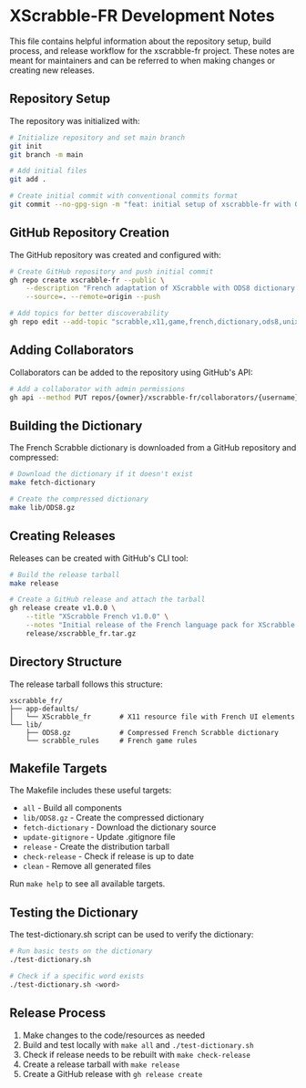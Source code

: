 # XScrabble-FR Development Notes

This file contains helpful information about the repository setup, build process, and release workflow for the xscrabble-fr project. These notes are meant for maintainers and can be referred to when making changes or creating new releases.

## Repository Setup

The repository was initialized with:

```bash
# Initialize repository and set main branch
git init
git branch -m main

# Add initial files
git add .

# Create initial commit with conventional commits format
git commit --no-gpg-sign -m "feat: initial setup of xscrabble-fr with ODS8 dictionary"
```

## GitHub Repository Creation

The GitHub repository was created and configured with:

```bash
# Create GitHub repository and push initial commit
gh repo create xscrabble-fr --public \
    --description "French adaptation of XScrabble with ODS8 dictionary and full French UI for X-Window systems" \
    --source=. --remote=origin --push

# Add topics for better discoverability
gh repo edit --add-topic "scrabble,x11,game,french,dictionary,ods8,unix,linux"
```

## Adding Collaborators

Collaborators can be added to the repository using GitHub's API:

```bash
# Add a collaborator with admin permissions
gh api --method PUT repos/{owner}/xscrabble-fr/collaborators/{username} -f permission=admin
```

## Building the Dictionary

The French Scrabble dictionary is downloaded from a GitHub repository and compressed:

```bash
# Download the dictionary if it doesn't exist
make fetch-dictionary

# Create the compressed dictionary
make lib/ODS8.gz
```

## Creating Releases

Releases can be created with GitHub's CLI tool:

```bash
# Build the release tarball
make release

# Create a GitHub release and attach the tarball
gh release create v1.0.0 \
    --title "XScrabble French v1.0.0" \
    --notes "Initial release of the French language pack for XScrabble with ODS8 dictionary" \
    release/xscrabble_fr.tar.gz
```

## Directory Structure

The release tarball follows this structure:

```
xscrabble_fr/
├── app-defaults/
│   └── XScrabble_fr       # X11 resource file with French UI elements
└── lib/
    ├── ODS8.gz            # Compressed French Scrabble dictionary
    └── scrabble_rules     # French game rules
```

## Makefile Targets

The Makefile includes these useful targets:

- `all` - Build all components
- `lib/ODS8.gz` - Create the compressed dictionary
- `fetch-dictionary` - Download the dictionary source
- `update-gitignore` - Update .gitignore file
- `release` - Create the distribution tarball
- `check-release` - Check if release is up to date
- `clean` - Remove all generated files

Run `make help` to see all available targets.

## Testing the Dictionary

The test-dictionary.sh script can be used to verify the dictionary:

```bash
# Run basic tests on the dictionary
./test-dictionary.sh

# Check if a specific word exists
./test-dictionary.sh <word>
```

## Release Process

1. Make changes to the code/resources as needed
2. Build and test locally with `make all` and `./test-dictionary.sh`
3. Check if release needs to be rebuilt with `make check-release`
4. Create a release tarball with `make release`
5. Create a GitHub release with `gh release create`